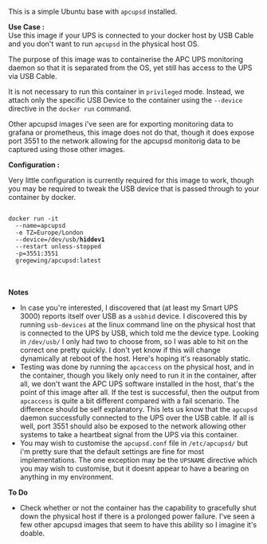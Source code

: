 This is a simple Ubuntu base with <code>apcupsd</code> installed.

<b>Use Case :</b><br>
Use this image if your UPS is connected to your docker host by USB Cable and you don't want to run <code>apcupsd</code> in the physical host OS.

The purpose of this image was to containerise the APC UPS monitoring daemon so that it is separated from the OS, yet still has access to the UPS via USB Cable.  

It is not necessary to run this container in <code>privileged</code> mode.  Instead, we attach only the specific USB Device to the container using the <code>--device</code> directive in the <code>docker run</code> command.

Other apcupsd images i've seen are for exporting monitoring data to grafana or prometheus, this image does not do that, though it does expose port 3551 to the network allowing for the apcupsd monitorig data to be captured using those other images.


<b>Configuration :</b>

Very little configuration is currently required for this image to work, though you may be required to tweak the USB device that is passed through to your container by docker.

<code>
docker run -it 
  --name=apcupsd 
  -e TZ=Europe/London 
  --device=/dev/usb/<b>hiddev1</b>
  --restart unless-stopped
  -p=3551:3551
  gregewing/apcupsd:latest
</code>
<br>
<br>

<b>Notes</b><br>
<ul type="disc">
<li>In case you're interested, I discovered that (at least my Smart UPS 3000) reports itself over USB as a <code>usbhid</code> device.  I discovered this by running <code>usb-devices</code> at the linux command line on the physical host that is connected to the UPS by USB, which told me the device type.  Looking in <code>/dev/usb/</code> I only had two to choose from, so I was able to hit on the correct one pretty quickly.  I don't yet know if this will change dynamically at reboot of the host.  Here's hoping it's reasonably static.</li>
<li>Testing was done by running the <code>apcaccess</code> on the physical host, and in the container, though you likely only need to run it in the container, after all, we don't want the APC UPS software installed in the host, that's the point of this image after all.  If the test is successful, then the output from <code>apcaccess</code> is quite a bit different compared with a fail scenario.  The difference should be self explanatory. This lets us know that the <code>apcupsd</code> daemon successfully connected to the UPS over the USB cable.  If all is well, port 3551 should also be exposed to the network allowing other systems to take a heartbeat signal from the UPS via this container.</li>
<li>You may wish to customise the <code>apcupsd.conf</code> file in <code>/etc/apcupsd/</code> but i'm pretty sure that the default settings are fine for most implementations.  The one exception may be the <code>UPSNAME</code> directive which you may wish to customise, but it doesnt appear to have a bearing on anything in my environment.</li>
</ul>

<b>To Do</b><br>
<ul type="disc">
<li>Check whether or not the container has the capability to gracefully shut down the physical host if there is a prolonged power failure. I've seen a few other apcupsd images that seem to have this ability so I imagine it's doable.</li>
</ul>
